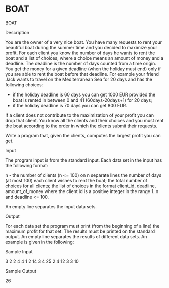 # BOAT

BOAT

Description

You are the owner of a very nice boat. You have many requests to rent your beautiful boat during the summer time and you decided to maximize your profit. For each client you know the number of days he wants to rent the boat and a list of choices, where a choice means an amount of money and a deadline. The deadline is the number of days counted from a time origin. You get the money for a given deadline (when the holiday must end) only if you are able to rent the boat before that deadline. 
For example your friend Jack wants to travel on the Mediterranean Sea for 20 days and has the following choices: 
-	if the holiday deadline is 60 days you can get 1000 EUR provided the boat is rented in between 0 and 41 (60days-20days+1) for 20 days; 
-	if the holiday deadline is 70 days you can get 800 EUR. 

If a client does not contribute to the maximization of your profit you can drop that client. You know all the clients and their choices and you must rent the boat according to the order in which the clients submit their requests. 

Write a program that, given the clients, computes the largest profit you can get. 

Input

The program input is from the standard input. Each data set in the input has the following format: 

n - the number of clients (n <= 100) 
on n separate lines the number of days (at most 100) each client wishes to rent the boat; 
the total number of choices for all clients; 
the list of choices in the format client_id, deadline, amount_of_money where the client id is a positive integer in the range 1..n and deadline <= 100. 

An empty line separates the input data sets.

Output

For each data set the program must print (from the beginning of a line) the maximum profit for that set. The results must be printed on the standard output. An empty line separates the results of different data sets. An example is given in the following:

Sample Input

3
2
2
4
4
1 2 14
3 4 25
2 4 12
3 3 10

Sample Output

26
